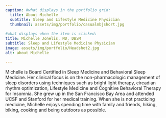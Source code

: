```yaml
---
caption: #what displays in the portfolio grid:
  title: About Michelle
  subtitle: Sleep and Lifestyle Medicine Physician
  thumbnail: assets/img/portfolio/casualmbjshort.jpg
  
#what displays when the item is clicked:
title: Michelle Jonelis, MD, DBSM
subtitle: Sleep and Lifestyle Medicine Physician
image: assets/img/portfolio/Headshot2.jpg
alt: about Michelle

---
```

Michelle is Board Certified in Sleep Medicine and Behavioral Sleep Medicine. Her clinical focus is on the non-pharmacologic management of sleep disorders using techniques such as bright light therapy, circadian rhythm optimization, Lifestyle Medicine and Cognitive Behavioral Therapy for Insomnia. She grew up in the San Francisco Bay Area and attended UCSF and Stanford for her medical training. When she is not practicing medicine, Michelle enjoys spending time with family and friends, hiking, biking, cooking and being outdoors as possible. 
